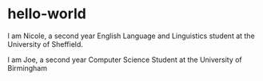 # hello-world

I am Nicole, a second year English Language and Linguistics student at the University of Sheffield.

I am Joe, a second year Computer Science Student at the University of Birmingham
